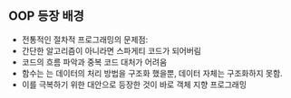 ## OOP 등장 배경

- 전통적인 절차적 프로그래밍의 문제점:
- 간단한 알고리즘이 아니라면 스파게티 코드가 되어버림
- 코드의 흐름 파악과 중복 코드 대처가 어려움
- 함수는 는 데이터의 처리 방법을 구조화 했을뿐, 데이터 자체는 구조화하지 못함.
- 이를 극복하기 위한 대안으로 등장한 것이 바로 객체 지향 프로그래밍